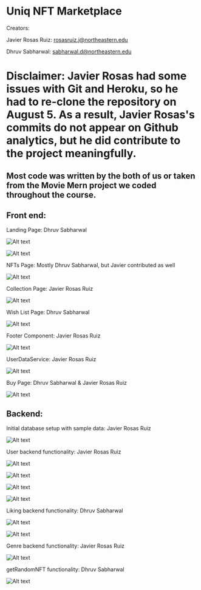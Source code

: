 # Uniq NFT Marketplace 

Creators: 

Javier Rosas Ruiz: rosasruiz.j@northeastern.edu

Dhruv Sabharwal: sabharwal.d@northeastern.edu

# Disclaimer: Javier Rosas had some issues with Git and Heroku, so he had to re-clone the repository on August 5. As a result, Javier Rosas's commits do not appear on Github analytics, but he did contribute to the project meaningfully.

## Most code was written by the both of us or taken from the Movie Mern project we coded throughout the course. 

## Front end: 

Landing Page: Dhruv Sabharwal 

![Alt text](./pictures/landing_page_1.png?raw=true "Title")

![Alt text](./pictures/landing_page_2.png?raw=true "Title")


NFTs Page: Mostly Dhruv Sabharwal, but Javier contributed as well

![Alt text](./pictures/explore_page.png?raw=true "Title")


Collection Page: Javier Rosas Ruiz 

![Alt text](./pictures/collection_page.png?raw=true "Title")


Wish List Page: Dhruv Sabharwal  

![Alt text](./pictures/wishlist.png?raw=true "Title")


Footer Component: Javier Rosas Ruiz 

![Alt text](./pictures/footer.png?raw=true "Title")


UserDataService: Javier Rosas Ruiz 

![Alt text](./pictures/user_data_service.png?raw=true "Title")


Buy Page: Dhruv Sabharwal & Javier Rosas Ruiz


![Alt text](./pictures/buy_page.png?raw=true "Title")

## Backend: 

Initial database setup with sample data: Javier Rosas Ruiz 

![Alt text](./pictures/nft_sample_data.png?raw=true "Title")


User backend functionality: Javier Rosas Ruiz 

![Alt text](./pictures/users_dao_1.png?raw=true "Title")

![Alt text](./pictures/user_dao_2.png?raw=true "Title")

![Alt text](./pictures/user_controller_1.png?raw=true "Title")

![Alt text](./pictures/user_controller_2.png?raw=true "Title")


Liking backend functionality: Dhruv Sabharwal  

![Alt text](./pictures/likes_1.png?raw=true "Title")

![Alt text](./pictures/likes_2.png?raw=true "Title")


Genre backend functionality: Javier Rosas Ruiz 

![Alt text](./pictures/genre_backend_functionality.png?raw=true "Title")


getRandomNFT functionality: Dhruv Sabharwal

![Alt text](./pictures/random_nft.png?raw=true "Title")
